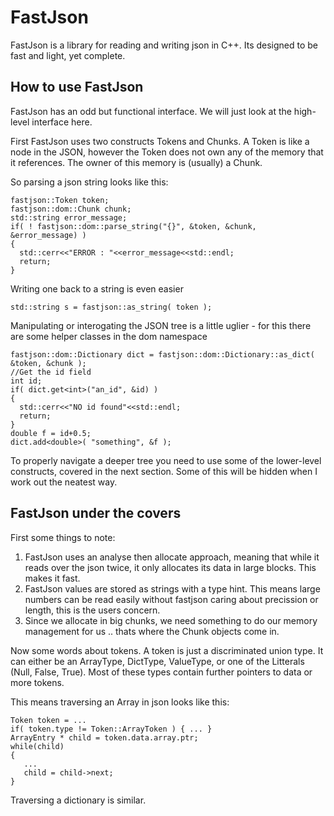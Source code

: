 FastJson
========

FastJson is a library for reading and writing json in C++. Its designed to be fast and light, yet complete.

How to use FastJson
-------------------

FastJson has an odd but functional interface. We will just look at the high-level interface here.

First FastJson uses two constructs Tokens and Chunks. A Token is like a node in the JSON, however the Token does not
own any of the memory that it references. The owner of this memory is (usually) a Chunk.

So parsing a json string looks like this:

    fastjson::Token token;
    fastjson::dom::Chunk chunk;
    std::string error_message;
    if( ! fastjson::dom::parse_string("{}", &token, &chunk, &error_message) )
    {
      std::cerr<<"ERROR : "<<error_message<<std::endl;
      return;
    }

Writing one back to a string is even easier

    std::string s = fastjson::as_string( token );

Manipulating or interogating the JSON tree is a little uglier - for this there are some helper classes in the dom namespace

    fastjson::dom::Dictionary dict = fastjson::dom::Dictionary::as_dict( &token, &chunk );
    //Get the id field
    int id;
    if( dict.get<int>("an_id", &id) )
    {
      std::cerr<<"NO id found"<<std::endl;
      return;
    }
    double f = id+0.5;
    dict.add<double>( "something", &f );

To properly navigate a deeper tree you need to use some of the lower-level constructs, covered in the next section.
Some of this will be hidden when I work out the neatest way.


FastJson under the covers
-------------------------
First some things to note:

1. FastJson uses an analyse then allocate approach, meaning that while it reads over the json twice, it only allocates its data in large blocks. This makes it fast.
2. FastJson values are stored as strings with a type hint. This means large numbers can be read easily without fastjson caring about precission or length, this is the users concern.
3. Since we allocate in big chunks, we need something to do our memory management for us .. thats where the Chunk objects come in.

Now some words about tokens. A token is just a discriminated union type. It can either be an ArrayType, DictType, ValueType, or one of the Litterals (Null, False, True). Most of these types contain further pointers to data or more tokens.

This means traversing an Array in json looks like this:

    Token token = ...
    if( token.type != Token::ArrayToken ) { ... }
    ArrayEntry * child = token.data.array.ptr;
    while(child)
    {
       ...
       child = child->next;
    }

Traversing a dictionary is similar.






 


   



